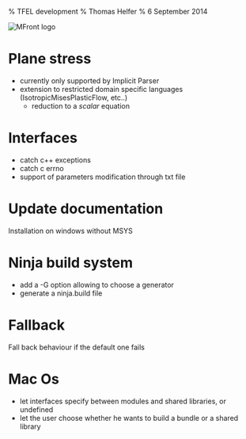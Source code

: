 % TFEL development
% Thomas Helfer
% 6 September 2014

![MFront logo](mfront.svg)

<!-- pandoc -s --mathjax -i -t revealjs TODO -o TODO.html -->
<!-- pandoc -t beamer -V theme:Warsow beamercea TODO -o TODO.pdf -->

# Plane stress

- currently only supported by Implicit Parser
- extension to restricted domain specific languages
  (IsotropicMisesPlasticFlow, etc..)
    - reduction to a *scalar* equation

# Interfaces

- catch c++ exceptions
- catch c errno
- support of parameters modification through txt file

# Update documentation

Installation on windows without MSYS

# Ninja build system

- add a -G option allowing to choose a generator
- generate a ninja.build file

# Fallback

Fall back behaviour if the default one fails

# Mac Os

- let interfaces specify between modules and shared libraries, or undefined
- let the user choose whether he wants to build a bundle or a shared library

<!-- - matrice tangente cohérente pour l'analyseur MultipleIsotropicMisesFlows -->
<!-- - matrice de prédiction pour l'analyseur MultipleIsotropicMisesFlows -->
<!-- - matrice de prédiction pour l'analyseur IsotropicMisesPlasticFlow -->
<!-- - contraintes planes dans les analyseurs spécifiques -->
<!-- - implanter totalement l'algorithme de Powell -->
<!-- - implanter l'algorithme de Levenberg-Marquart -->

<!-- - support des lois non locales (plusieurs variables de pilotages) -->
<!-- - contrôle du pas de temps (non-radialité du chargement) -->
<!-- - pour la génération de fichiers mtest, gérer les calculs MPI -->

<!-- - optimiser les stratégies grandes transformations en ne faisant que -->
<!--   les étapes de pre et post-traitements nécessaires -->
<!--   (contraintes/déformations début de pas optionnelles) -->

<!-- - sortir l'étape de prédiction du constructeur vers l'intégration (non -->
<!--   nécessaire au calcul de l'opérateur de prédiction). -->

